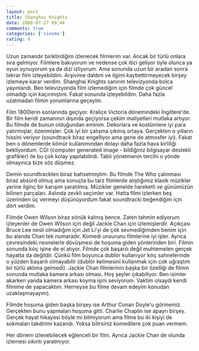 ```yaml
---
layout: post
title: Shanghai Knights
date: 2008-07-27 09:44
comments: true
categories: ['sinema']
rating: 4
---
```

Uzun zamandır biriktirdiğim izlenecek filmlerim var. Ancak bir türlü onlara sıra gelmiyor. Filmlere bakıyorum ve nedense çok itici geliyor öyle olunca ya oyun oynuyorum ya da dizi izliyorum. Ama sonunda uzun bir aradan sonra tekrar film izleyebildim. Arşivime daldım ve ilgimi kaybettirmeyecek birşey izlemeye karar verdim. Shanghai Knights sanırım televizyonda bolca yayınlandı. Ben televizyonda film izlemediğim için filmde çok güncel olmadığı için kaçırmıştım. Fakat sonunda izleyebildim. Daha fazla uzatmadan filmin yorumlarına geçeyim.

Film 1800lerin sonlarında geçiyor. Kraliçe Victoria dönemindeki İngiltere'de. Bir film kendi zamanının dışında geçiyorsa çekim maliyetleri mutlaka artıyor. Bu filmde de bunun olduğundan eminim. Dekorlara ve kostümlere iyi para yatırmışlar, özenmişler. Çok iyi bir çalışma çıkmış ortaya. Gerçekten o yılların hissini veriyor (soundtrack biraz engelliyor ama gene de atmosfer iyi). Fakat ben o dönemlerde kömür kullanımından dolayı daha fazla hava kirliliği bekliyordum. CGI (computer generated image - bildiğiniz bilgisayar destekli grafikler) ile bu çok kolay yapılabilirdi. Tabii yönetmenin tercihi o yönde olmayınca bize söz düşmez.

Demin soundtrackten biraz bahsetmiştim. Bu filmde The Who çalınması biraz absürd olmuş ama sonuçta bu tarz filmlerde alıştığımız klasik müzikler yerine ilginç bir karışım yaratılmış. Müzikler genelde hareketli ve günümüzün bilinen parçaları. Aslında zevkli seçimler var. Hatta filmi izlerken beş üzerinden üç vermeyi düşünüyordum fakat soundtracki beğendiğim için dört verdim.

Filmde Owen Wilson biraz sönük kalmış bence. Zaten tahmin ediyorum izleyenler de Owen Wilson için değil Jackie Chan için izlemişlerdir. Açıkçası Bruce Lee nesli olmadığım için Jet Li'yi de çok sevmediğimden benim için bu alanda Chan tek numaradır. Komedi unsurunu filmlerine iyi işler. Ayrıca çevresindeki nesnelerle dövüşmesi de hoşuma giden yönlerinden biri. Filmin sonunda kılıç işine de el atıyor. Filmde çok başarılı değil muhtemelen gerçek hayatta da değildir. Çünkü film boyunca dublör kullanıyor kılıç sahnelerinde o yüzden başarılı olmayabilir (dublör kelimesini kullanmak için çok uğraştım bir türlü aklıma gelmedi). Jackie Chan filmlerinin başka bir özelliği de filmin sonunda mutlaka kamera arkası olması. Hoş şeyler çıkabiliyor. Ben isimler akarken yanda kamera arkası koyma işini seviyorum. Vaktim olsaydı kendi filmime de yapacaktım. Herneyse bu filme devam edeyim konudan uzaklaşmayayım).

Filmde hoşuma giden başka birşey ise Arthur Conan Doyle'u görmemiz. Gerçekten bunu yapmaları hoşuma gitti. Charlie Chaplin ise apayrı birşey. Gerçek hayat hikayesi böyle mi bilmiyorum ama filme bu iki kişiyi de sokmaları takdirimi kazandı. Yoksa bilirsiniz komedilere çok puan vermem. 

Her dönem izlenebilecek eğlenceli bir film. Ayrıca Jackie Chan de olunda izlemesi sıkıntı yaratmıyor.
